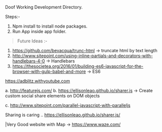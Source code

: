Doof Working Development Directory.


Steps:-
1. Npm install to install node packages.
2. Run App inside app folder.


>Future Ideas :-

1. https://github.com/bevacqua/trunc-html -> truncate html by text length
2. http://www.sitepoint.com/using-inline-partials-and-decorators-with-handlebars-4-0 -> Handlebars
3. https://thesocietea.org/2016/01/building-es6-javascript-for-the-browser-with-gulp-babel-and-more -> ES6


https://adblitz.withyoutube.com

a. http://featurejs.com/
b. https://ellisonleao.github.io/sharer.js ->  Create custom social share elements on DOM objects

c. http://www.sitepoint.com/parallel-javascript-with-paralleljs


Sharing is caring .. https://ellisonleao.github.io/sharer.js/


|Very Good website with Map -> https://www.waze.com/
